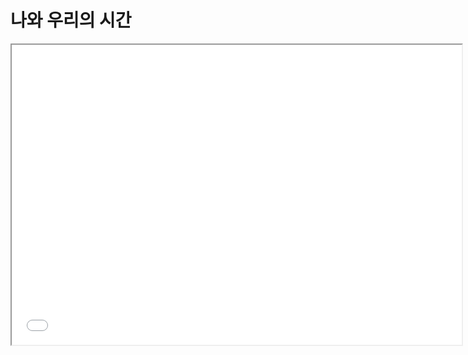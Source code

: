 # 나와 우리의 시간


<div class="intrinsic-container">
  <iframe src="//www.youtube.com/embed/KMYrIi_Mt8A" allowfullscreen style="width:720px; height :480px"></iframe>
</div>